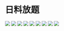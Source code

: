 # 日料放题

![](img/591f594b-e48e-4ceb-8b54-2871395c48f5.jpg)
![](img/1aeb3164-6f9f-45fc-b295-aea42c466b77.jpg)
![](img/12452a67-bdaa-4b95-a1ca-59dad8c12486.jpg)
![](img/8538b788-3e00-46cf-87ce-0dd70a5cb240.jpg)
![](img/23d016c4-2ff5-4de1-a984-e28f3e21a0fd.jpg)
![](img/552ade9c-8bc4-4508-8509-4d2094508074.jpg)
![](img/89ebd1f7-53b0-4977-bfeb-6ab0c8e49b50.jpg)
![](img/3ce66094-733c-4d4a-8b66-26b385f791dd.jpg)
![](img/d3b6b860-40cc-46f6-a5c2-1a6415cd33c3.jpg)

